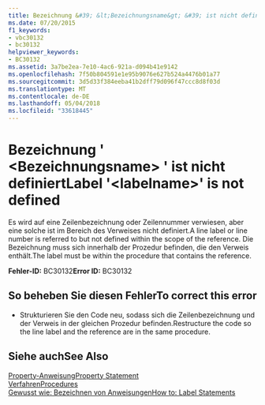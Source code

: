```yaml
---
title: Bezeichnung &#39; &lt;Bezeichnungsname&gt; &#39; ist nicht definiert
ms.date: 07/20/2015
f1_keywords:
- vbc30132
- bc30132
helpviewer_keywords:
- BC30132
ms.assetid: 3a7be2ea-7e10-4ac6-921a-d094b41e9142
ms.openlocfilehash: 7f50b804591e1e95b9076e627b524a4476b01a77
ms.sourcegitcommit: 3d5d33f384eeba41b2dff79d096f47ccc8d8f03d
ms.translationtype: MT
ms.contentlocale: de-DE
ms.lasthandoff: 05/04/2018
ms.locfileid: "33618445"
---
```

# <a name="label-39ltlabelnamegt39-is-not-defined"></a><span data-ttu-id="f6606-102">Bezeichnung &#39; &lt;Bezeichnungsname&gt; &#39; ist nicht definiert</span><span class="sxs-lookup"><span data-stu-id="f6606-102">Label &#39;&lt;labelname&gt;&#39; is not defined</span></span>
<span data-ttu-id="f6606-103">Es wird auf eine Zeilenbezeichnung oder Zeilennummer verwiesen, aber eine solche ist im Bereich des Verweises nicht definiert.</span><span class="sxs-lookup"><span data-stu-id="f6606-103">A line label or line number is referred to but not defined within the scope of the reference.</span></span> <span data-ttu-id="f6606-104">Die Bezeichnung muss sich innerhalb der Prozedur befinden, die den Verweis enthält.</span><span class="sxs-lookup"><span data-stu-id="f6606-104">The label must be within the procedure that contains the reference.</span></span>  
  
 <span data-ttu-id="f6606-105">**Fehler-ID:** BC30132</span><span class="sxs-lookup"><span data-stu-id="f6606-105">**Error ID:** BC30132</span></span>  
  
## <a name="to-correct-this-error"></a><span data-ttu-id="f6606-106">So beheben Sie diesen Fehler</span><span class="sxs-lookup"><span data-stu-id="f6606-106">To correct this error</span></span>  
  
-   <span data-ttu-id="f6606-107">Strukturieren Sie den Code neu, sodass sich die Zeilenbezeichnung und der Verweis in der gleichen Prozedur befinden.</span><span class="sxs-lookup"><span data-stu-id="f6606-107">Restructure the code so the line label and the reference are in the same procedure.</span></span>  
  
## <a name="see-also"></a><span data-ttu-id="f6606-108">Siehe auch</span><span class="sxs-lookup"><span data-stu-id="f6606-108">See Also</span></span>  
 [<span data-ttu-id="f6606-109">Property-Anweisung</span><span class="sxs-lookup"><span data-stu-id="f6606-109">Property Statement</span></span>](../../visual-basic/language-reference/statements/property-statement.md)  
 [<span data-ttu-id="f6606-110">Verfahren</span><span class="sxs-lookup"><span data-stu-id="f6606-110">Procedures</span></span>](../../visual-basic/programming-guide/language-features/procedures/index.md)  
 [<span data-ttu-id="f6606-111">Gewusst wie: Bezeichnen von Anweisungen</span><span class="sxs-lookup"><span data-stu-id="f6606-111">How to: Label Statements</span></span>](../../visual-basic/programming-guide/program-structure/how-to-label-statements.md)

